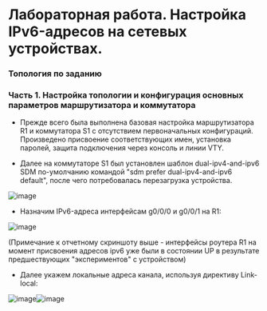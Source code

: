 # Лабораторная работа. Настройка IPv6-адресов на сетевых устройствах.

### Топология по заданию

### Часть 1. Настройка топологии и конфигурация основных параметров маршрутизатора и коммутатора

- Прежде всего была выполнена базовая настройка маршрутизатора R1 и коммутатора S1 с отсутствием первоначальных конфигураций. Произведено присвоение соответствующих имен, установка паролей, защита подключения через консоль и линии VTY.

- Далее на коммутаторе S1 был установлен шаблон dual-ipv4-and-ipv6 SDM по-умолчанию командой "sdm prefer dual-ipv4-and-ipv6 default", после чего потребовалась перезагрузка устройства.

![image](https://user-images.githubusercontent.com/89464074/175008776-caba234a-e0db-4514-9ed6-ab86816d4098.png)

- Назначим IPv6-адреса интерфейсам g0/0/0 и g0/0/1 на R1:

![image](https://user-images.githubusercontent.com/89464074/175016311-1b5b6588-b846-4777-b0ce-3a3281b9e882.png)

(Примечание к отчетному скриншоту выше - интерфейсы роутера R1 на момент присвоения адресов ipv6 уже были в состоянии UP в результате предшествующих "экспериментов" с устройством)

- Далее укажем локальные адреса канала, используя директиву Link-local:

![image](https://user-images.githubusercontent.com/89464074/175018839-9e671c24-851b-4e3b-9ea4-b7df9604ae57.png)![image](https://user-images.githubusercontent.com/89464074/175018884-7df8f685-fc40-4ea0-933e-3355ea8cc26e.png)




